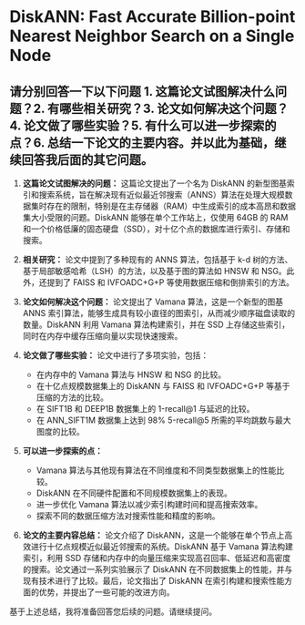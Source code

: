 # DiskANN: Fast Accurate Billion-point Nearest Neighbor Search on a Single Node

## 请分别回答一下以下问题 1. 这篇论文试图解决什么问题？2. 有哪些相关研究？3. 论文如何解决这个问题？4. 论文做了哪些实验？5. 有什么可以进一步探索的点？6. 总结一下论文的主要内容。并以此为基础，继续回答我后面的其它问题。

1. **这篇论文试图解决的问题：**
   这篇论文提出了一个名为 DiskANN 的新型图基索引和搜索系统，旨在解决现有近似最近邻搜索（ANNS）算法在处理大规模数据集时存在的限制，特别是在主存储器（RAM）中生成索引的成本高昂和数据集大小受限的问题。DiskANN 能够在单个工作站上，仅使用 64GB 的 RAM 和一个价格低廉的固态硬盘（SSD），对十亿个点的数据库进行索引、存储和搜索。

2. **相关研究：**
   论文中提到了多种现有的 ANNS 算法，包括基于 k-d 树的方法、基于局部敏感哈希（LSH）的方法，以及基于图的算法如 HNSW 和 NSG。此外，还提到了 FAISS 和 IVFOADC+G+P 等使用数据压缩和倒排索引的方法。

3. **论文如何解决这个问题：**
   论文提出了 Vamana 算法，这是一个新型的图基 ANNS 索引算法，能够生成具有较小直径的图索引，从而减少顺序磁盘读取的数量。DiskANN 利用 Vamana 算法构建索引，并在 SSD 上存储这些索引，同时在内存中缓存压缩向量以实现快速搜索。

4. **论文做了哪些实验：**
   论文中进行了多项实验，包括：

   - 在内存中的 Vamana 算法与 HNSW 和 NSG 的比较。
   - 在十亿点规模数据集上的 DiskANN 与 FAISS 和 IVFOADC+G+P 等基于压缩的方法的比较。
   - 在 SIFT1B 和 DEEP1B 数据集上的 1-recall@1 与延迟的比较。
   - 在 ANN_SIFT1M 数据集上达到 98% 5-recall@5 所需的平均跳数与最大图度的比较。

5. **可以进一步探索的点：**

   - Vamana 算法与其他现有算法在不同维度和不同类型数据集上的性能比较。
   - DiskANN 在不同硬件配置和不同规模数据集上的表现。
   - 进一步优化 Vamana 算法以减少索引构建时间和提高搜索效率。
   - 探索不同的数据压缩方法对搜索性能和精度的影响。

6. **论文的主要内容总结：**
   论文介绍了 DiskANN，这是一个能够在单个节点上高效进行十亿点规模近似最近邻搜索的系统。DiskANN 基于 Vamana 算法构建索引，利用 SSD 存储和内存中的向量压缩来实现高召回率、低延迟和高密度的搜索。论文通过一系列实验展示了 DiskANN 在不同数据集上的性能，并与现有技术进行了比较。最后，论文指出了 DiskANN 在索引构建和搜索性能方面的优势，并提出了一些可能的改进方向。

基于上述总结，我将准备回答您后续的问题。请继续提问。
